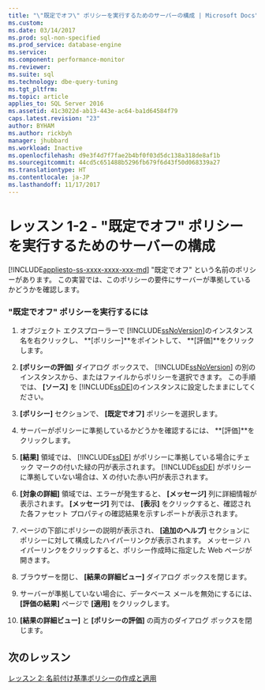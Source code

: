 ```yaml
---
title: "\"既定でオフ\" ポリシーを実行するためのサーバーの構成 | Microsoft Docs"
ms.custom: 
ms.date: 03/14/2017
ms.prod: sql-non-specified
ms.prod_service: database-engine
ms.service: 
ms.component: performance-monitor
ms.reviewer: 
ms.suite: sql
ms.technology: dbe-query-tuning
ms.tgt_pltfrm: 
ms.topic: article
applies_to: SQL Server 2016
ms.assetid: 41c3022d-ab13-443e-ac64-ba1d64584f79
caps.latest.revision: "23"
author: BYHAM
ms.author: rickbyh
manager: jhubbard
ms.workload: Inactive
ms.openlocfilehash: d9e3f4d7f7fae2b4bf0f03d5dc138a318de8af1b
ms.sourcegitcommit: 44cd5c651488b5296fb679f6d43f50d068339a27
ms.translationtype: HT
ms.contentlocale: ja-JP
ms.lasthandoff: 11/17/2017
---
```

# <a name="lesson-1-2---configure-a-server-to-run-the-off-by-default-policy"></a>レッスン 1-2 - "既定でオフ" ポリシーを実行するためのサーバーの構成
[!INCLUDE[appliesto-ss-xxxx-xxxx-xxx-md](../../includes/appliesto-ss-xxxx-xxxx-xxx-md.md)] "既定でオフ" という名前のポリシーがあります。 この実習では、このポリシーの要件にサーバーが準拠しているかどうかを確認します。  
  
### <a name="to-run-the-off-by-default-policy"></a>"既定でオフ" ポリシーを実行するには  
  
1.  オブジェクト エクスプローラーで [!INCLUDE[ssNoVersion](../../includes/ssnoversion-md.md)]のインスタンス名を右クリックし、 **[ポリシー]**をポイントして、 **[評価]**をクリックします。  
  
2.  **[ポリシーの評価]** ダイアログ ボックスで、 [!INCLUDE[ssNoVersion](../../includes/ssnoversion-md.md)] の別のインスタンスから、またはファイルからポリシーを選択できます。 この手順では、 **[ソース]** を [!INCLUDE[ssDE](../../includes/ssde-md.md)]のインスタンスに設定したままにしてください。  
  
3.  **[ポリシー]** セクションで、 **[既定でオフ]** ポリシーを選択します。  
  
4.  サーバーがポリシーに準拠しているかどうかを確認するには、 **[評価]**をクリックします。  
  
5.  **[結果]** 領域では、 [!INCLUDE[ssDE](../../includes/ssde-md.md)] がポリシーに準拠している場合にチェック マークの付いた緑の円が表示されます。 [!INCLUDE[ssDE](../../includes/ssde-md.md)] がポリシーに準拠していない場合は、X の付いた赤い円が表示されます。  
  
6.  **[対象の詳細]** 領域では、エラーが発生すると、 **[メッセージ]** 列に詳細情報が表示されます。 **[メッセージ]** 列では、 **[表示]** をクリックすると、確認された各ファセット プロパティの確認結果を示すレポートが表示されます。  
  
7.  ページの下部にポリシーの説明が表示され、 **[追加のヘルプ]** セクションにポリシーに対して構成したハイパーリンクが表示されます。 メッセージ ハイパーリンクをクリックすると、ポリシー作成時に指定した Web ページが開きます。  
  
8.  ブラウザーを閉じ、 **[結果の詳細ビュー]** ダイアログ ボックスを閉じます。  
  
9. サーバーが準拠していない場合に、データベース メールを無効にするには、 **[評価の結果]** ページで **[適用]** をクリックします。  
  
10. **[結果の詳細ビュー]** と **[ポリシーの評価]** の両方のダイアログ ボックスを閉じます。  
  
## <a name="next-lesson"></a>次のレッスン  
[レッスン 2: 名前付け基準ポリシーの作成と適用](../../relational-databases/policy-based-management/lesson-2-create-and-apply-a-naming-standards-policy.md)  
  
  
  
